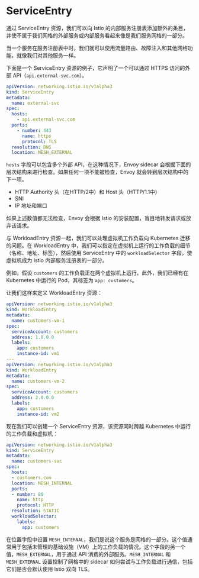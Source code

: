 # ServiceEntry

通过 ServiceEntry 资源，我们可以向 Istio 的内部服务注册表添加额外的条目，并使不属于我们网格的外部服务或内部服务看起来像是我们服务网格的一部分。

当一个服务在服务注册表中时，我们就可以使用流量路由、故障注入和其他网格功能，就像我们对其他服务一样。

下面是一个 ServiceEntry 资源的例子，它声明了一个可以通过 HTTPS 访问的外部 API（`api.external-svc.com`）。

```yaml
apiVersion: networking.istio.io/v1alpha3
kind: ServiceEntry
metadata:
  name: external-svc
spec:
  hosts:
    - api.external-svc.com
  ports:
    - number: 443
      name: https
      protocol: TLS
  resolution: DNS
  location: MESH_EXTERNAL
```

`hosts` 字段可以包含多个外部 API，在这种情况下，Envoy sidecar 会根据下面的层次结构来进行检查。如果任何一项不能被检查，Envoy 就会转到层次结构中的下一项。

- HTTP Authority 头（在HTTP/2中）和 Host 头（HTTP/1.1中）
- SNI
- IP 地址和端口

如果上述数值都无法检查，Envoy 会根据 Istio 的安装配置，盲目地转发请求或放弃该请求。

与 WorkloadEntry 资源一起，我们可以处理虚拟机工作负载向 Kubernetes 迁移的问题。在 WorkloadEntry 中，我们可以指定在虚拟机上运行的工作负载的细节（名称、地址、标签），然后使用 ServiceEntry 中的 `workloadSelector` 字段，使虚拟机成为 Istio 内部服务注册表的一部分。

例如，假设 `customers` 的工作负载正在两个虚拟机上运行。此外，我们已经有在 Kubernetes 中运行的 Pod，其标签为 `app: customers`。

让我们这样来定义 WorkloadEntry 资源：

```yaml
apiVersion: networking.istio.io/v1alpha3
kind: WorkloadEntry
metadata:
  name: customers-vm-1
spec:
  serviceAccount: customers
  address: 1.0.0.0
  labels:
    app: customers
    instance-id: vm1
---
apiVersion: networking.istio.io/v1alpha3
kind: WorkloadEntry
metadata:
  name: customers-vm-2
spec:
  serviceAccount: customers
  address: 2.0.0.0
  labels:
    app: customers
    instance-id: vm2
```

现在我们可以创建一个 ServiceEntry 资源，该资源同时跨越 Kubernetes 中运行的工作负载和虚拟机：

```yaml
apiVersion: networking.istio.io/v1alpha3
kind: ServiceEntry
metadata:
  name: customers-svc
spec:
  hosts:
  - customers.com
  location: MESH_INTERNAL
  ports:
  - number: 80
    name: http
    protocol: HTTP
  resolution: STATIC
  workloadSelector:
    labels:
      app: customers
```

在位置字段中设置 `MESH_INTERNAL`，我们是说这个服务是网格的一部分。这个值通常用于包括未管理的基础设施（VM）上的工作负载的情况。这个字段的另一个值，`MESH_EXTERNAL`，用于通过 API 消费的外部服务。`MESH_INTERNAL` 和 `MESH_EXTERNAL` 设置控制了网格中的 sidecar 如何尝试与工作负载进行通信，包括它们是否会默认使用 Istio 双向 TLS。